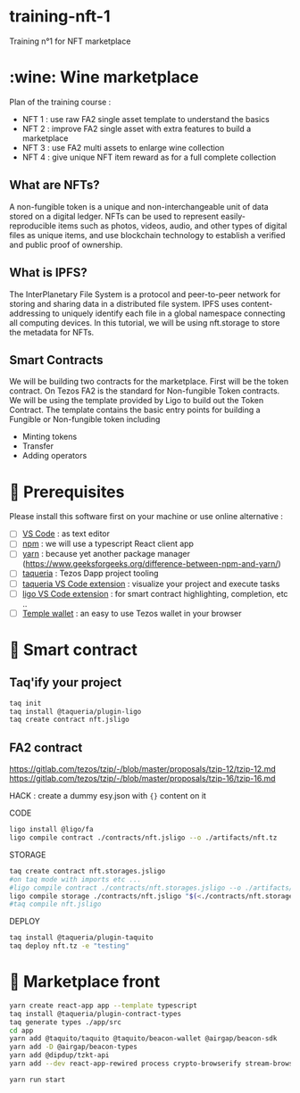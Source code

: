 # training-nft-1

Training n°1 for NFT marketplace

<PHOTO hacker wine here>

# :wine: Wine marketplace

Plan of the training course :

- NFT 1 : use raw FA2 single asset template to understand the basics
- NFT 2 : improve FA2 single asset with extra features to build a marketplace
- NFT 3 : use FA2 multi assets to enlarge wine collection
- NFT 4 : give unique NFT item reward as for a full complete collection

<PHOTO final ui>

## What are NFTs?

A non-fungible token is a unique and non-interchangeable unit of data stored on a digital ledger. NFTs can be used to represent easily-reproducible items such as photos, videos, audio, and other types of digital files as unique items, and use blockchain technology to establish a verified and public proof of ownership.

## What is IPFS?

The InterPlanetary File System is a protocol and peer-to-peer network for storing and sharing data in a distributed file system. IPFS uses content-addressing to uniquely identify each file in a global namespace connecting all computing devices. In this tutorial, we will be using nft.storage to store the metadata for NFTs.

## Smart Contracts

We will be building two contracts for the marketplace. First will be the token contract. On Tezos FA2 is the standard for Non-fungible Token contracts. We will be using the template provided by Ligo to build out the Token Contract. The template contains the basic entry points for building a Fungible or Non-fungible token including

- Minting tokens
- Transfer
- Adding operators

# :memo: Prerequisites

Please install this software first on your machine or use online alternative :

- [ ] [VS Code](https://code.visualstudio.com/download) : as text editor
- [ ] [npm](https://nodejs.org/en/download/) : we will use a typescript React client app
- [ ] [yarn](https://classic.yarnpkg.com/lang/en/docs/install/#windows-stable) : because yet another package manager (https://www.geeksforgeeks.org/difference-between-npm-and-yarn/)
- [ ] [taqueria](https://github.com/ecadlabs/taqueria) : Tezos Dapp project tooling
- [ ] [taqueria VS Code extension](https://marketplace.visualstudio.com/items?itemName=ecadlabs.taqueria-vscode) : visualize your project and execute tasks
- [ ] [ligo VS Code extension](https://marketplace.visualstudio.com/items?itemName=ligolang-publish.ligo-vscode) : for smart contract highlighting, completion, etc ..
- [ ] [Temple wallet](https://templewallet.com/) : an easy to use Tezos wallet in your browser

# :scroll: Smart contract

## Taq'ify your project

```bash
taq init
taq install @taqueria/plugin-ligo
taq create contract nft.jsligo
```

## FA2 contract

https://gitlab.com/tezos/tzip/-/blob/master/proposals/tzip-12/tzip-12.md
https://gitlab.com/tezos/tzip/-/blob/master/proposals/tzip-16/tzip-16.md

HACK : create a dummy esy.json with `{}` content on it

CODE

```bash
ligo install @ligo/fa
ligo compile contract ./contracts/nft.jsligo --o ./artifacts/nft.tz
```

STORAGE

```bash
taq create contract nft.storages.jsligo
#on taq mode with imports etc ...
#ligo compile contract ./contracts/nft.storages.jsligo --o ./artifacts/nft.default_storage.tz
ligo compile storage ./contracts/nft.jsligo "$(<./contracts/nft.storages.jsligo)" -o ./artifacts/nft.default_storage.tz
#taq compile nft.jsligo
```

DEPLOY

```bash
taq install @taqueria/plugin-taquito
taq deploy nft.tz -e "testing"
```

# :construction_worker: Marketplace front

```bash
yarn create react-app app --template typescript
taq install @taqueria/plugin-contract-types
taq generate types ./app/src
cd app
yarn add @taquito/taquito @taquito/beacon-wallet @airgap/beacon-sdk
yarn add -D @airgap/beacon-types
yarn add @dipdup/tzkt-api
yarn add --dev react-app-rewired process crypto-browserify stream-browserify assert stream-http https-browserify os-browserify url path-browserify

yarn run start
```
